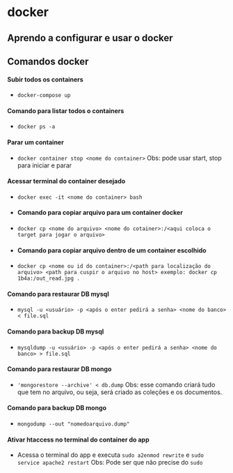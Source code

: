 # docker

## Aprendo a configurar e usar o docker


## Comandos docker
#### Subir todos os containers
* ```docker-compose up```
#### Comando para listar todos o containers
* ```docker ps -a```
#### Parar um container
* ```docker container stop <nome do container>``` Obs: pode usar start, stop  para iniciar e parar
#### Acessar terminal do container desejado
* ```docker exec -it <nome do container> bash```
* #### Comando para copiar arquivo para um container docker
* ```docker cp <nome do arquivo> <nome do cotainer>:/<aqui coloca o target para jogar o arquivo>```
* #### Comando para copiar arquivo dentro de um container escolhido
* ```docker cp <nome ou id do container>:/<path para localização do arquivo> <path para cuspir o arquivo no host> exemplo: docker cp 1b4a:/out_read.jpg .```
#### Comando para restaurar DB mysql
* ```mysql -u <usuário> -p <após o enter pedirá a senha> <nome do banco> < file.sql```
#### Comando para backup DB mysql
* ```mysqldump -u <usuário> -p <após o enter pedirá a senha> <nome do banco> > file.sql```
#### Comando para restaurar DB mongo
* ```'mongorestore --archive' < db.dump``` Obs: esse comando criará tudo que tem no arquivo, ou seja, será criado as coleções e os documentos.
#### Comando para backup DB mongo
* ```mongodump --out "nomedoarquivo.dump"```

#### Ativar htaccess no terminal do container do app
* Acessa o terminal do app e executa ```sudo a2enmod rewrite``` e ```sudo service apache2 restart``` Obs: Pode ser que não precise do ```sudo```

